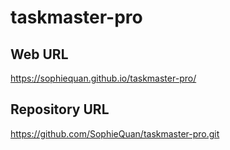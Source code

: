 # taskmaster-pro

## Web URL
https://sophiequan.github.io/taskmaster-pro/

## Repository URL
https://github.com/SophieQuan/taskmaster-pro.git